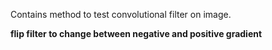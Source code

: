 Contains method to test convolutional filter on image.

**flip filter to change between negative and positive gradient**
